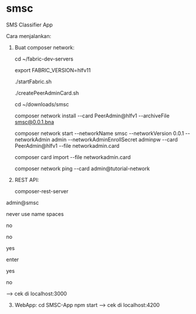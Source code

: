 # smsc

SMS Classifier App

Cara menjalankan:

1. Buat composer network:

    cd ~/fabric-dev-servers
    
    export FABRIC_VERSION=hlfv11
    
    ./startFabric.sh
    
    ./createPeerAdminCard.sh
    
    cd ~/downloads/smsc
    
    composer network install --card PeerAdmin@hlfv1 --archiveFile smsc@0.0.1.bna
    
    composer network start --networkName smsc --networkVersion 0.0.1 --networkAdmin admin --networkAdminEnrollSecret adminpw --card PeerAdmin@hlfv1 --file networkadmin.card
    
    composer card import --file networkadmin.card
    
    composer network ping --card admin@tutorial-network

2. REST API:

    composer-rest-server
    
admin@smsc

never use name spaces

no

no

yes

enter

yes

no

--> cek di localhost:3000


3. WebApp: 
cd SMSC-App
npm start
--> cek di localhost:4200
